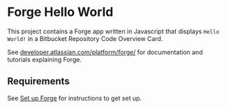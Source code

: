 # Forge Hello World

This project contains a Forge app written in Javascript that displays `Hello World!` in a Bitbucket Repository Code Overview Card. 

See [developer.atlassian.com/platform/forge/](https://developer.atlassian.com/platform/forge) for documentation and tutorials explaining Forge.

## Requirements

See [Set up Forge](https://developer.atlassian.com/platform/forge/set-up-forge/) for instructions to get set up.
